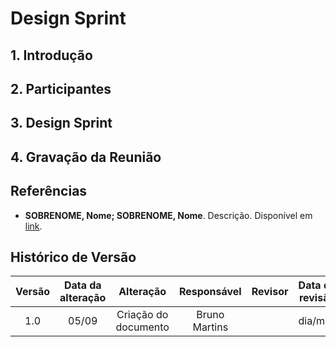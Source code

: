 # Design Sprint

## 1. Introdução

## 2. Participantes
<!-- - Bernardo Chaves Pissutti
- Bruno Campos Ribeiro
- Bruno Martins Valério Bomfim
- Gustavo Barbosa de Oliveira
- Igor E Silva Penha
- Lucas Gobbi Bergholz
- Marcos Felipe de Almeida Souza
- Paulo Henrique Almeida da Silva
- Rafael Brito Bosi Rodrigues
- Vitor Manoel Aquino de Brito -->

## 3. Design Sprint

<!-- ### 3.1. Subtópico 1 -->
<!-- ### 3.1. Subtópico 2 -->

## 4. Gravação da Reunião
<!-- Youtube iframe -->

## Referências
- **SOBRENOME, Nome; SOBRENOME, Nome**. Descrição. Disponível em [link](link). 

## Histórico de Versão

|  Versão  | Data da alteração | Alteração | Responsável | Revisor | Data de revisão |
| :---: | :---: | :---: | :---: | :---: | :---: |
| 1.0 | 05/09 | Criação do documento | Bruno Martins |  | dia/mes |
